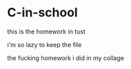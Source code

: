 # C-in-school
this is the homework in tust

i'm so lazy to keep the file

the fucking homework i did in my collage
